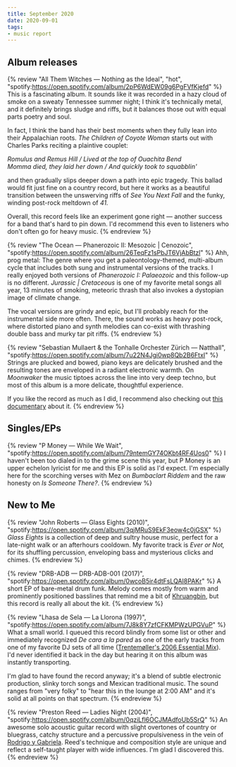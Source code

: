 ```yaml
---
title: September 2020
date: 2020-09-01
tags:
- music report
---
```



## Album releases

{% review "All Them Witches — Nothing as the Ideal", "hot",
  "spotify:https://open.spotify.com/album/2pP6WdEW09g6PgFVfKjefd"
%}
  This is a fascinating album. It sounds like it was recorded in a hazy cloud of smoke on a sweaty Tennessee summer night; I think it's technically metal, and it definitely brings sludge and riffs, but it balances those out with equal parts poetry and soul.

  In fact, I think the band has their best moments when they fully lean into their Appalachian roots. _The Children of Coyote Woman_ starts out with Charles Parks reciting a plaintive couplet:

  _Romulus and Remus Hill / Lived at the top of Ouachita Bend\
  Momma died, they laid her down / And quickly took to squabblin'_

  and then gradually slips deeper down a path into epic tragedy. This ballad would fit just fine on a country record, but here it works as a beautiful transition between the unswerving riffs of _See You Next Fall_ and the funky, winding post-rock meltdown of _41._

  Overall, this record feels like an experiment gone right — another success for a band that's hard to pin down. I'd recommend this even to listeners who don't often go for heavy music.
{% endreview %}

{% review "The Ocean — Phanerozoic II: Mesozoic | Cenozoic",
  "spotify:https://open.spotify.com/album/26TeqFz1sPbJT6VjAbBtzl"
%}
  Ahh, prog metal: The genre where you get a paleontology-themed, multi-album cycle that includes both sung and instrumental versions of the tracks. I really enjoyed both versions of _Phanerozoic I: Palaeozoic_ and this follow-up is no different. _Jurassic | Cretaceous_ is one of my favorite metal songs all year, 13 minutes of smoking, meteoric thrash that also invokes a dystopian image of climate change.

  The vocal versions are grindy and epic, but I'll probably reach for the instrumental side more often. There, the sound works as heavy post-rock, where distorted piano and synth melodies can co-exist with thrashing double bass and murky tar pit riffs.
{% endreview %}

{% review "Sebastian Mullaert & the Tonhalle Orchester Zürich — Natthall",
  "spotify:https://open.spotify.com/album/7u22N4Jgi0wp8Qb2B6FtxI"
%}
  Strings are plucked and bowed, piano keys are delicately brushed and the resulting tones are enveloped in a radiant electronic warmth. On _Moonwaker_ the music tiptoes across the line into very deep techno, but most of this album is a more delicate, thoughtful experience.

  If you like the record as much as I did, I recommend also checking out [this documentary](https://www.youtube.com/watch?v=xJARmbXZggA) about it.
{% endreview %}


## Singles/EPs

{% review "P Money — While We Wait",
  "spotify:https://open.spotify.com/album/79ntemGY74OKbt4RF4Uos0"
%}
  I haven't been too dialed in to the grime scene this year, but P Money is an upper echelon lyricist for me and this EP is solid as I'd expect. I'm especially here for the scorching verses with Mez on _Bumbaclart Riddem_ and the raw honesty on _Is Someone There?_.
{% endreview %}



## New to Me

{% review "John Roberts — Glass Eights (2010)",
  "spotify:https://open.spotify.com/album/3qjMRuS9EkF3eow4c0jGSX"
%}
  _Glass Eights_ is a collection of deep and sultry house music, perfect for a late-night walk or an afterhours cooldown. My favorite track is _Ever or Not,_ for its shuffling percussion, enveloping bass and mysterious clicks and chimes.
{% endreview %}

{% review "DRB-ADB — DRB-ADB-001 (2017)",
  "spotify:https://open.spotify.com/album/0wcoB5ir4dtFsLQAI8PAKr"
%}
  A short EP of bare-metal drum funk. Melody comes mostly from warm and prominently positioned basslines that remind me a bit of [Khruangbin](https://open.spotify.com/artist/2mVVjNmdjXZZDvhgQWiakk), but this record is really all about the kit.
{% endreview %}

{% review "Lhasa de Sela — La Llorona (1997)",
  "spotify:https://open.spotify.com/album/7J8k8Y7zfCFKMPWzUPGVuP"
%}
  What a small world. I queued this record blindly from some list or other and immediately recognized _De cara a la pared_ as one of  the early tracks from one of my favorite DJ sets of all time ([Trentemøller's 2006 Essential Mix](https://www.youtube.com/watch?v=YJNI61MBqmE)). I'd never identified it back in the day but hearing it on this album was instantly transporting.

  I'm glad to have found the record anyway; it's a blend of subtle electronic production, slinky torch songs and Mexican traditional music. The sound ranges from "very folky" to "hear this in the lounge at 2:00 AM" and it's solid at all points on that spectrum.
{% endreview %}

{% review "Preston Reed — Ladies Night (2004)",
  "spotify:https://open.spotify.com/album/0qziLfl6OCJMAdfoUb5SrQ"
%}
  An awesome solo acoustic guitar record with slight overtones of country or bluegrass, catchy structure and a percussive propulsiveness in the vein of [Rodrigo y Gabriela](https://open.spotify.com/artist/7vX3cMVyW8gtDA4y855ynF). Reed's technique and composition style are unique and reflect a self-taught player with wide influences. I'm glad I discovered this.
{% endreview %}
